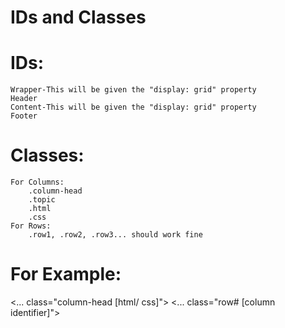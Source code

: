 # IDs and Classes

# IDs:
    Wrapper-This will be given the "display: grid" property
    Header
    Content-This will be given the "display: grid" property
    Footer

# Classes:
    For Columns:
        .column-head 
        .topic
        .html
        .css
    For Rows:
        .row1, .row2, .row3... should work fine

# For Example:

<... class="column-head [html/ css]">
<... class="row# [column identifier]">
